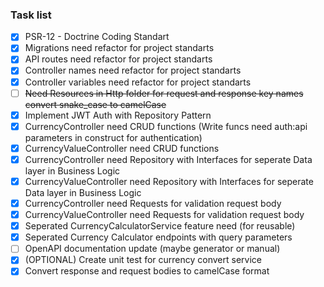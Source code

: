 ### Task list

- [x] PSR-12 - Doctrine Coding Standart
- [x] Migrations need refactor for project standarts
- [x] API routes need refactor for project standarts
- [x] Controller names need refactor for project standarts
- [x] Controller variables need refactor for project standarts
- [ ] ~~Need Resources in Http folder for request and response key names convert snake_case to camelCase~~
- [x] Implement JWT Auth with Repository Pattern
- [x] CurrencyController need CRUD functions (Write funcs need auth:api parameters in construct for authentication)
- [x] CurrencyValueController need CRUD functions
- [x] CurrencyController need Repository with Interfaces for seperate Data layer in Business Logic
- [x] CurrencyValueController need Repository with Interfaces for seperate Data layer in Business Logic
- [x] CurrencyController need Requests for validation request body
- [x] CurrencyValueController need Requests for validation request body
- [x] Seperated CurrencyCalculatorService feature need (for reusable) 
- [x] Seperated Currency Calculator endpoints with query parameters
- [ ] OpenAPI documentation update (maybe generator or manual)
- [x] (OPTIONAL) Create unit test for currency convert service
- [x] Convert response and request bodies to camelCase format